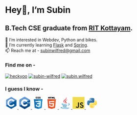 # Hey👋, I’m Subin
## B.Tech CSE graduate from [RIT Kottayam](rit.ac.in).
👀 I’m interested in Webdev, Python and bikes.<br>
🌱 I’m currently learning <a href="https://flask.palletsprojects.com/en/3.0.x/">Flask</a> and <a href="https://spring.io/projects/spring-framework">Spring</a>.<br>
📫 Reach me at - [subinwilfred@gmail.com](mailto:subinwilfred@gmail.com)
<h3 align="left">Find me on -</h3>
<p align="left">
<a href="https://twitter.com/heckyoo" target="blank"><img align="center" src="https://raw.githubusercontent.com/rahuldkjain/github-profile-readme-generator/master/src/images/icons/Social/twitter.svg" alt="heckyoo" height="30" width="40" /></a>
<a href="https://linkedin.com/in/subin-wilfred" target="blank"><img align="center" src="https://raw.githubusercontent.com/rahuldkjain/github-profile-readme-generator/master/src/images/icons/Social/linked-in-alt.svg" alt="subin-wilfred" height="30" width="40" /></a>
<a href="https://instagram.com/subin.wilfred" target="blank"><img align="center" src="https://raw.githubusercontent.com/rahuldkjain/github-profile-readme-generator/master/src/images/icons/Social/instagram.svg" alt="subin.wilfred" height="30" width="40" /></a>
</p>

<h3 align="left">I guess I know -</h3>
<p align="left"> <a href="https://www.cprogramming.com/" target="_blank" rel="noreferrer"> <img src="https://raw.githubusercontent.com/devicons/devicon/master/icons/c/c-original.svg" alt="c" width="40" height="40"/> </a> <a href="https://www.w3schools.com/cpp/" target="_blank" rel="noreferrer"> <img src="https://raw.githubusercontent.com/devicons/devicon/master/icons/cplusplus/cplusplus-original.svg" alt="cplusplus" width="40" height="40"/> </a> <a href="https://www.w3schools.com/css/" target="_blank" rel="noreferrer"> <img src="https://raw.githubusercontent.com/devicons/devicon/master/icons/css3/css3-original-wordmark.svg" alt="css3" width="40" height="40"/> </a> <a href="https://www.w3.org/html/" target="_blank" rel="noreferrer"> <img src="https://raw.githubusercontent.com/devicons/devicon/master/icons/html5/html5-original-wordmark.svg" alt="html5" width="40" height="40"/> </a> <a href="https://www.java.com" target="_blank" rel="noreferrer"> <img src="https://raw.githubusercontent.com/devicons/devicon/master/icons/java/java-original.svg" alt="java" width="40" height="40"/> </a> <a href="https://developer.mozilla.org/en-US/docs/Web/JavaScript" target="_blank" rel="noreferrer"> <img src="https://raw.githubusercontent.com/devicons/devicon/master/icons/javascript/javascript-original.svg" alt="javascript" width="40" height="40"/> </a> <a href="https://www.python.org" target="_blank" rel="noreferrer"> <img src="https://raw.githubusercontent.com/devicons/devicon/master/icons/python/python-original.svg" alt="python" width="40" height="40"/> </a> </p>

<!---
subin-wilfred/subin-wilfred is a ✨ special ✨ repository because its `README.md` (this file) appears on your GitHub profile.
You can click the Preview link to take a look at your changes.
--->
